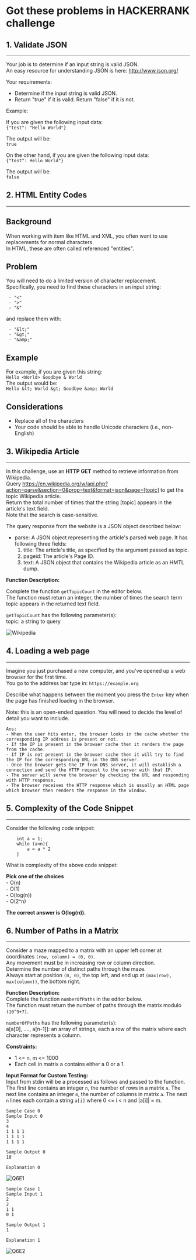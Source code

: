 # Got these problems in HACKERRANK challenge


## 1. Validate JSON
-----
Your job is to determine if an input string is valid JSON.  
An easy resource for understanding JSON is here: http://www.json.org/   

Your requirements:
  - Determine if the input string is valid JSON.   
  - Return "true" if it is valid. Return "false" if it is not.   
  
Example:  

If you are given the following input data:   
`{"test": "Hello World"}`


The output will be:   
`true`

On the other hand, if you are given the following input data:    
`{"test": Hello World"}`

The output will be:   
`false`



## 2. HTML Entity Codes
-----

## Background
When working with item like HTML and XML, you often want to use replacements for normal characters.   
In HTML, these are often called referenced "entities".   


## Problem
You will need to do a limited version of character replacement.   
Specifically, you need to find these characters in an input string:    
	
	 - "<"     
	 - ">"    
	 - "&"    

and replace them with:     

	 - "&lt;"     
	 - "&gt;"     
	 - "&amp;"    

## Example

For example, if you are given this string:   
`Hello <World> Goodbye & World`      
The output would be:     
`Hello &lt; World &gt; Goodbye &amp; World`  


## Considerations

 - Replace all of the characters
 - Your code should be able to handle Unicode characters (i.e., non-English)


## 3. Wikipedia Article
-----

In this challenge, use an **HTTP GET** method to retrieve information from Wikipedia.  
Query https://en.wikipedia.org/w/api.php?action=parse&section=0&prop=text&format=json&page=[topic] to get the topic Wikipedia article.  
Return the total number of times that the string [topic] appears in the article's text field.   
Note that the search is case-sensitive.  

The query response from the website is a JSON object described below:  
  - parse: A JSON object representing the article's parsed web page. It has following three fields:
	1. title: The article's title, as specified by the argument passed as topic.
	2. pageid: The article's Page ID.
	3. text: A JSON object that contains the Wikipedia article as an HMTL dump.
	
**Function Description:**     

Complete the function `getTopicCount` in the editor below.  
The function must return an integer, the number of times the search term topic appears in the returned text field.
	
`getTopicCount` has the following parameter(s):     
	topic: a string to query
	
	
[image0]: ./images/Wikipedia.JPG "Wikipedia"
![Wikipedia][image0]
	

## 4. Loading a web page
-----

Imagine you just purchased a new computer, and you've opened up a web browser for the first time.  
You go to the address bar type in:
`https://example.org`

Describe what happens between the moment you press the `Enter` key when the page has finished loading in the browser.  

Note: this is an open-ended question. You will need to decide the level of detail you want to include.  


	Ans: 
	- When the user hits enter, the browser looks in the cache whether the corresponding IP address is present or not.
	- If the IP is present in the browser cache then it renders the page from the cache.
	- If IP is not present in the browser cache then it will try to find the IP for the corresponding URL in the DNS server.
	- Once the browser gets the IP from DNS server, it will establish a connection and send the HTTP request to the server with that IP.
	- The server will serve the browser by checking the URL and responding with HTTP response.
	- The browser receives the HTTP response which is usually an HTML page which browser then renders the response in the window. 

	
## 5. Complexity of the Code Snippet
-----

Consider the following code snippet:

		int a = 1;
		while (a<n){
			a = a * 2
		}

What is complexity of the above code snippet:      

**Pick one of the choices**     
	 - O(n)     
	 - O(1)     
	 - O(log(n))     
	 - O(2^n)      

**The correct answer is O(log(n)).**
	 
	 
## 6. Number of Paths in a Matrix
-----

Consider a maze mapped to a matrix with an upper left corner at coordinates `(row, column) = (0, 0)`.   
Any movement must be in increasing row or column direction.  
Determine the number of distinct paths through the maze.  
Always start at position `(0, 0)`, the top left, and end up at `(max(row), max(column))`, the bottom right.   


**Function Description:**   
Complete the function `numberOfPaths` in the editor below.   
The function must return the number of paths through the matrix modulo `(10^9+7)`.   

`numberOfPaths` has the following parameter(s):     
a[a[0], ...., a[n-1]]: an array of strings, each a row of the matrix where each character represents a column.   


**Constraints:**
   - 1 <= n, m <= 1000
   - Each cell in matrix a contains either a 0 or a 1. 
   
**Input Format for Custom Testing:**    
Input from stdin will be a processed as follows and passed to the function.
The first line contains an integer `n`, the number of rows in a matrix `a`.
The next line contains an integer `m`, the number of columns in matrix `a`.
The next `n` lines each contain a string `a[i]` where 0 <= i < n and |a[i]| = m. 



	Sample Case 0 
	Sample Input 0
	3
	4
	1 1 1 1
	1 1 1 1
	1 1 1 1
	
	Sample Output 0 
	10
	
	Explanation 0
[image1]: ./images/Q6E1.JPG "Q6E1"
![Q6E1][image1]
	
	Sample Case 1 
	Sample Input 1
	2
	2
	1 1
	0 1
	
	Sample Output 1 
	1
	
	Explanation 1
[image2]: ./images/Q6E2.JPG "Q6E2"
![Q6E2][image2]
	
